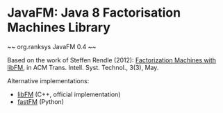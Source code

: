 # JavaFM: Java 8 Factorisation Machines Library

~~
<dependency>
    <groupId>org.ranksys</groupId>
    <artifactId>JavaFM</artifactId>
    <version>0.4</version>
</dependency>
~~

Based on the work of Steffen Rendle (2012): [Factorization Machines with libFM](http://doi.acm.org/10.1145/2168752.2168771), in ACM Trans. Intell. Syst. Technol., 3(3), May.

Alternative implementations:
- [libFM](http://libfm.org/) (C++, official implementation)
- [fastFM](http://ibayer.github.io/fastFM/) (Python)
